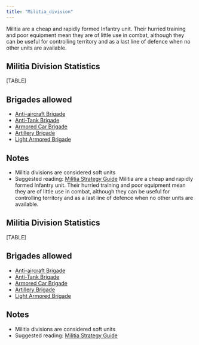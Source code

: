 ```yaml
---
title: "Militia_division"
---
```


Militia are a cheap and rapidly formed Infantry unit. Their hurried
training and poor equipment mean they are of little use in combat,
although they can be useful for controlling territory and as a last line
of defence when no other units are available.

##  Militia Division Statistics 

[TABLE]

##  Brigades allowed 

-   [Anti-aircraft
    Brigade](/Anti-aircraft_Brigade "Anti-aircraft Brigade")
-   [Anti-Tank Brigade](/Anti-Tank_Brigade "Anti-Tank Brigade")
-   [Armored Car Brigade](/Armored_Car_Brigade "Armored Car Brigade")
-   [Artillery Brigade](/Artillery_Brigade "Artillery Brigade")
-   [Light Armored
    Brigade](/Light_Armored_Brigade "Light Armored Brigade")

##  Notes 

-   Militia divisions are considered soft units
-   Suggested reading: [Militia Strategy
    Guide](/Militia_Strategy_Guide "Militia Strategy Guide")
Militia are a cheap and rapidly formed Infantry unit. Their hurried
training and poor equipment mean they are of little use in combat,
although they can be useful for controlling territory and as a last line
of defence when no other units are available.

##  Militia Division Statistics 

[TABLE]

##  Brigades allowed 

-   [Anti-aircraft
    Brigade](/Anti-aircraft_Brigade "Anti-aircraft Brigade")
-   [Anti-Tank Brigade](/Anti-Tank_Brigade "Anti-Tank Brigade")
-   [Armored Car Brigade](/Armored_Car_Brigade "Armored Car Brigade")
-   [Artillery Brigade](/Artillery_Brigade "Artillery Brigade")
-   [Light Armored
    Brigade](/Light_Armored_Brigade "Light Armored Brigade")

##  Notes 

-   Militia divisions are considered soft units
-   Suggested reading: [Militia Strategy
    Guide](/Militia_Strategy_Guide "Militia Strategy Guide")
